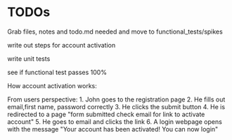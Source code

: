 # TODOs 
Grab files, notes and todo.md needed and move to functional_tests/spikes

write out steps for account activation

write unit tests

see if functional test passes 100%



How account activation works:

From users perspective:
    1. John goes to the registration page
    2. He fills out email,first name, password correctly
    3. He clicks the submit button
    4. He is redirected to a page "form submitted check email for link to activate account"
    5. He goes to email and clicks the link
    6. A login webpage opens with the message "Your account has been activated! You can now login"